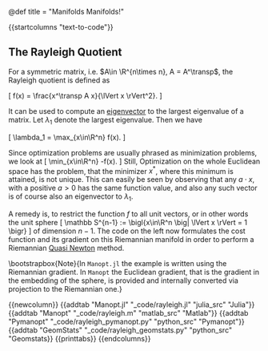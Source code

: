 @def title = "Manifolds Manifolds!"

{{startcolumns "text-to-code"}}
## The Rayleigh Quotient

For a symmetric matrix, i.e. $A\in \R^{n\times n}, A = A^\transp$, the Rayleigh quotient is defined as

\[
  f(x) = \frac{x^\transp A x}{\lVert x \rVert^2}.
\]

It can be used to compute an [eigenvector](https://en.wikipedia.org/wiki/Eigenvalues_and_eigenvectors)
to the largest eigenvalue of a matrix. Let $\lambda_1$ denote the largest eigenvalue. Then we have

\[
  \lambda_1 = \max_{x\in\R^n} f(x).
\]

Since optimization problems are usually phrased as minimization problems, we look at
\[
  \min_{x\in\R^n} -f(x).
\]
Still, Optimization on the whole Euclidean space has the problem, that the minimizer $x^*$, where this minimum is attained, is not unique.
This can easily be seen by observing that any $a\cdot x$, with a positive $a>0$ has the same function value, and also any such vector is of course also an eigenvector to $\lambda_1$.


A remedy is, to restrict the function $f$ to all unit vectors, or in other words the unit sphere
\[
  \mathbb S^{n-1} := \bigl\{x\in\R^n \big| \lVert x \rVert = 1 \bigr\}
\]
of dimension $n-1$. The code on the left now formulates the cost function and its gradient
on this Riemannian manifold in order to perform a Riemannian [Quasi Newton](https://en.wikipedia.org/wiki/Quasi-Newton_method) method.

\bootstrapbox{Note}{In <code class="plaintext">Manopt.jl</code> the example is written using the Riemannian gradient. In <code class="plaintext">Manopt</code> the Euclidean gradient, that is the gradient in the embedding of the sphere, is provided and internally converted via projection to the Riemannian one.}

{{newcolumn}}
  {{addtab "Manopt.jl" "_code/rayleigh.jl" "julia_src" "Julia"}}
  {{addtab "Manopt" "_code/rayleigh.m" "matlab_src" "Matlab"}}
  {{addtab "Pymanopt" "_code/rayleigh_pymanopt.py" "python_src" "Pymanopt"}}
  {{addtab "GeomStats" "_code/rayleigh_geomstats.py" "python_src" "Geomstats}}
  {{printtabs}}
{{endcolumns}}